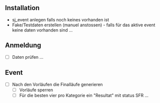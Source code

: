 ## Installation
- sj_event anlegen falls noch keines vorhanden ist
- Fake/Testdaten erstellen (manuel anstossen) - falls für das aktive event keine daten vorhanden sind
...

## Anmeldung
- [ ] Daten prüfen
...

## Event
- [ ] Nach den Vorläufen die Finalläufe generieren
    - [ ] Vorläufe sperren
    - [ ] Für die besten vier pro Kategorie ein "Resultat" mit status SFR
...